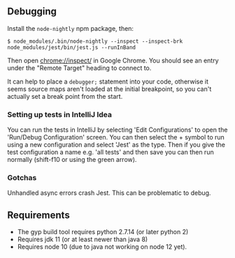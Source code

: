 ## Debugging

Install the `node-nightly` npm package, then:

```
$ node_modules/.bin/node-nightly --inspect --inspect-brk node_modules/jest/bin/jest.js --runInBand
```

Then open [chrome://inspect/](chrome://inspect/) in Google Chrome. You should
see an entry under the "Remote Target" heading to connect to.

It can help to place a `debugger;` statement into your code, otherwise it seems
source maps aren't loaded at the initial breakpoint, so you can't actually set
a break point from the start.

### Setting up tests in IntelliJ Idea

You can run the tests in IntelliJ by selecting 'Edit Configurations' to open 
the 'Run/Debug Configuration' screen.  You can then select the + symbol to run 
using a new configuration and select 'Jest' as the type.  Then if you give the 
test configuration a name e.g. 'all tests' and then save you can then run normally 
(shift-f10 or using the green arrow). 

### Gotchas

Unhandled async errors crash Jest.  This can be problematic to debug. 

## Requirements

- The gyp build tool requires python 2.7.14 (or later python 2)
- Requires jdk 11 (or at least newer than java 8)
- Requires node 10 (due to java not working on node 12 yet). 
